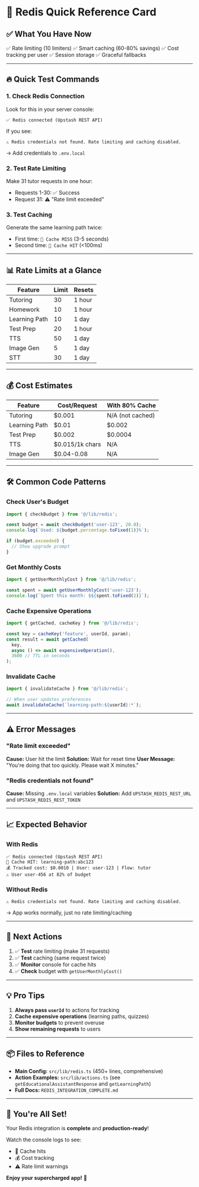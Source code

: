 # 🚀 Redis Quick Reference Card

## ✅ What You Have Now

✅ Rate limiting (10 limiters)
✅ Smart caching (60-80% savings)
✅ Cost tracking per user
✅ Session storage
✅ Graceful fallbacks

---

## 🔥 Quick Test Commands

### 1. Check Redis Connection

Look for this in your server console:
```
✅ Redis connected (Upstash REST API)
```

If you see:
```
⚠️ Redis credentials not found. Rate limiting and caching disabled.
```
→ Add credentials to `.env.local`

### 2. Test Rate Limiting

Make 31 tutor requests in one hour:
- Requests 1-30: ✅ Success
- Request 31: ⚠️ "Rate limit exceeded"

### 3. Test Caching

Generate the same learning path twice:
- First time: `🔄 Cache MISS` (3-5 seconds)
- Second time: `💾 Cache HIT` (<100ms)

---

## 📊 Rate Limits at a Glance

| Feature | Limit | Resets |
|---------|-------|--------|
| Tutoring | 30 | 1 hour |
| Homework | 10 | 1 hour |
| Learning Path | 10 | 1 day |
| Test Prep | 20 | 1 hour |
| TTS | 50 | 1 day |
| Image Gen | 5 | 1 day |
| STT | 30 | 1 day |

---

## 💰 Cost Estimates

| Feature | Cost/Request | With 80% Cache |
|---------|--------------|----------------|
| Tutoring | $0.001 | N/A (not cached) |
| Learning Path | $0.01 | $0.002 |
| Test Prep | $0.002 | $0.0004 |
| TTS | $0.015/1k chars | N/A |
| Image Gen | $0.04-0.08 | N/A |

---

## 🛠️ Common Code Patterns

### Check User's Budget

```typescript
import { checkBudget } from '@/lib/redis';

const budget = await checkBudget('user-123', 20.0);
console.log(`Used: ${budget.percentage.toFixed(1)}%`);

if (budget.exceeded) {
  // Show upgrade prompt
}
```

### Get Monthly Costs

```typescript
import { getUserMonthlyCost } from '@/lib/redis';

const spent = await getUserMonthlyCost('user-123');
console.log(`Spent this month: $${spent.toFixed(2)}`);
```

### Cache Expensive Operations

```typescript
import { getCached, cacheKey } from '@/lib/redis';

const key = cacheKey('feature', userId, param);
const result = await getCached(
  key,
  async () => await expensiveOperation(),
  3600 // TTL in seconds
);
```

### Invalidate Cache

```typescript
import { invalidateCache } from '@/lib/redis';

// When user updates preferences
await invalidateCache(`learning-path:${userId}:*`);
```

---

## ⚠️ Error Messages

### "Rate limit exceeded"

**Cause:** User hit the limit
**Solution:** Wait for reset time
**User Message:** "You're doing that too quickly. Please wait X minutes."

### "Redis credentials not found"

**Cause:** Missing `.env.local` variables
**Solution:** Add `UPSTASH_REDIS_REST_URL` and `UPSTASH_REDIS_REST_TOKEN`

---

## 📈 Expected Behavior

### With Redis

```
✅ Redis connected (Upstash REST API)
💾 Cache HIT: learning-path:abc123
💰 Tracked cost: $0.0010 | User: user-123 | Flow: tutor
⚠️ User user-456 at 82% of budget
```

### Without Redis

```
⚠️ Redis credentials not found. Rate limiting and caching disabled.
```
→ App works normally, just no rate limiting/caching

---

## 🎯 Next Actions

1. ✅ **Test** rate limiting (make 31 requests)
2. ✅ **Test** caching (same request twice)
3. ✅ **Monitor** console for cache hits
4. ✅ **Check** budget with `getUserMonthlyCost()`

---

## 💡 Pro Tips

1. **Always pass `userId`** to actions for tracking
2. **Cache expensive operations** (learning paths, quizzes)
3. **Monitor budgets** to prevent overuse
4. **Show remaining requests** to users

---

## 📦 Files to Reference

- **Main Config:** `src/lib/redis.ts` (450+ lines, comprehensive)
- **Action Examples:** `src/lib/actions.ts` (see `getEducationalAssistantResponse` and `getLearningPath`)
- **Full Docs:** `REDIS_INTEGRATION_COMPLETE.md`

---

## 🎉 You're All Set!

Your Redis integration is **complete** and **production-ready**!

Watch the console logs to see:
- 💾 Cache hits
- 💰 Cost tracking
- ⚠️ Rate limit warnings

**Enjoy your supercharged app!** 🚀

